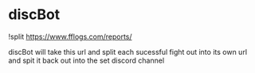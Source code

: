 # discBot
!split https://www.fflogs.com/reports/<fight code here>

discBot will take this url and split each sucessful fight out into its own url and spit it back out into the set discord channel